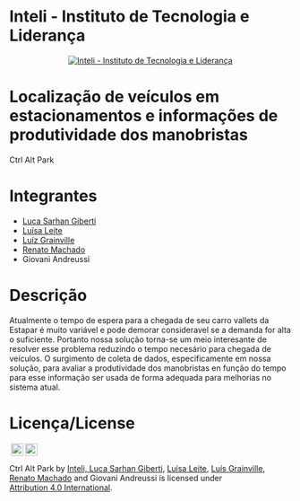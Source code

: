 # Inteli - Instituto de Tecnologia e Liderança
<p align="center">
<a href= "https://www.inteli.edu.br/"><img src="https://www.inteli.edu.br/wp-content/uploads/2021/08/20172028/marca_1-2.png" alt="Inteli - Instituto de Tecnologia e Liderança" border="0"></a>
</p>

# Localização de veículos em estacionamentos e informações de produtividade dos manobristas
Ctrl Alt Park

# Integrantes
- <a href="https://www.linkedin.com/in/luca-giberti-63a4ab231/">Luca Sarhan Giberti</a>
- <a href="https://www.linkedin.com/in/lu%C3%ADsa-vit%C3%B3ria-leite-silva-681443230/">Luísa Leite</a>
- <a href="https://www.linkedin.com/in/luiz-granville-898780209/">Luíz Grainville</a>
- <a href="https://www.linkedin.com/in/renatosilvamachado/">Renato Machado</a>
- <a>Giovani Andreussi</a>

# Descrição
Atualmente o tempo de espera para a chegada de seu carro vallets da Estapar é muito variável e pode demorar consideravel se a demanda for alta o suficiente. Portanto nossa solução torna-se um meio interesante de resolver esse problema reduzindo o tempo necesário para chegada de veículos. O surgimento de coleta de dados, especificamente em nossa solução, para avaliar a produtividade dos manobristas en função do tempo para esse informação ser usada de forma adequada para melhorias no sistema atual.

# Licença/License
<img style="height:22px!important;margin-left:3px;vertical-align:text-bottom;" src="https://mirrors.creativecommons.org/presskit/icons/cc.svg?ref=chooser-v1"><img style="height:22px!important;margin-left:3px;vertical-align:text-bottom;" src="https://mirrors.creativecommons.org/presskit/icons/by.svg?ref=chooser-v1"><p xmlns:cc="http://creativecommons.org/ns#" xmlns:dct="http://purl.org/dc/terms/"><a property="dct:title" rel="cc:attributionURL">Ctrl Alt Park  <a> by </a> <a rel="cc:attributionURL dct:creator" property="cc:attributionName" href="https://github.com/InteliProjects/.github/blob/main/profile/README.md">Inteli, <a href="https://www.linkedin.com/in/luca-giberti-63a4ab231/">Luca Sarhan Giberti</a>, <a href="https://www.linkedin.com/in/lu%C3%ADsa-vit%C3%B3ria-leite-silva-681443230/">Luísa Leite</a>, <a href="https://www.linkedin.com/in/luiz-granville-898780209/">Luís Grainville</a>, <a href="https://www.linkedin.com/in/renatosilvamachado/">Renato Machado</a> and <a>Giovani Andreussi</a> is licensed under <a href="http://creativecommons.org/licenses/by/4.0/?ref=chooser-v1" target="_blank" rel="license noopener noreferrer" style="display:inline-block;">Attribution 4.0 International</a>.</p>
